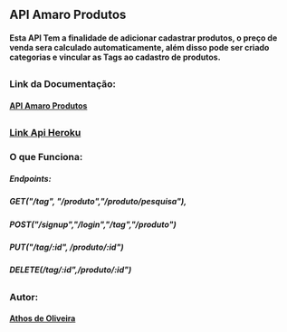 ## API Amaro Produtos

#### Esta API Tem a finalidade de adicionar cadastrar produtos, o preço de venda sera calculado automaticamente, além disso pode ser criado categorias e vincular as Tags ao cadastro de produtos.
##
### Link da Documentação:
#### [API Amaro Produtos](https://documenter.getpostman.com/view/15418246/VUqoRz92)
##
### [Link Api Heroku](https://amaro-comerce.herokuapp.com/)
### O que Funciona: 
##### Endpoints:
##### GET("/tag", "/produto","/produto/pesquisa"),
##### POST("/signup","/login","/tag","/produto")
##### PUT("/tag/:id", /produto/:id")
##### DELETE(/tag/:id",/produto/:id")
##
### Autor:
#### [Athos de Oliveira](https://github.com/future4code/Athos-Oliveira)
